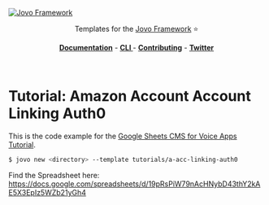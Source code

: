 [![Jovo Framework](https://www.jovo.tech/img/github-logo.png)](https://www.jovo.tech)

<p align="center">Templates for the <a href="https://github.com/jovotech/jovo-framework-nodejs">Jovo Framework</a> ⭐️</p>

<p align="center">
<a href="https://www.jovo.tech/framework/docs/"><strong>Documentation</strong></a> -
<a href="https://github.com/jovotech/jovo-cli"><strong>CLI </strong></a> - <a href="https://github.com/jovotech/jovo-framework-nodejs/blob/master/CONTRIBUTING.md"><strong>Contributing</strong></a> - <a href="https://twitter.com/jovotech"><strong>Twitter</strong></a></p>
<br/>

# Tutorial: Amazon Account Account Linking Auth0

This is the code example for the [Google Sheets CMS for Voice Apps Tutorial](https://www.jovo.tech/tutorials/google-sheets-cms).

```sh
$ jovo new <directory> --template tutorials/a-acc-linking-auth0
```

Find the Spreadsheet here: https://docs.google.com/spreadsheets/d/19pRsPiW79nAcHNybD43thY2kAE5X3EpIz5WZb21yGh4